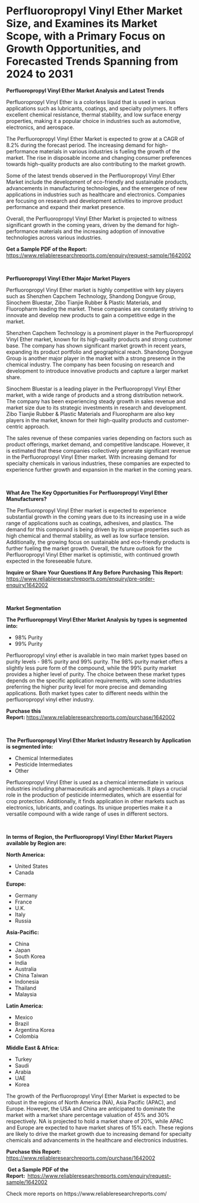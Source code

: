 <p><h1>Perfluoropropyl Vinyl Ether Market Size, and Examines its Market Scope, with a Primary Focus on Growth Opportunities, and Forecasted Trends Spanning from 2024 to 2031</h1></p><p><strong>Perfluoropropyl Vinyl Ether Market Analysis and Latest Trends</strong></p>
<p><p>Perfluoropropyl Vinyl Ether is a colorless liquid that is used in various applications such as lubricants, coatings, and specialty polymers. It offers excellent chemical resistance, thermal stability, and low surface energy properties, making it a popular choice in industries such as automotive, electronics, and aerospace.</p><p>The Perfluoropropyl Vinyl Ether Market is expected to grow at a CAGR of 8.2% during the forecast period. The increasing demand for high-performance materials in various industries is fueling the growth of the market. The rise in disposable income and changing consumer preferences towards high-quality products are also contributing to the market growth.</p><p>Some of the latest trends observed in the Perfluoropropyl Vinyl Ether Market include the development of eco-friendly and sustainable products, advancements in manufacturing technologies, and the emergence of new applications in industries such as healthcare and electronics. Companies are focusing on research and development activities to improve product performance and expand their market presence.</p><p>Overall, the Perfluoropropyl Vinyl Ether Market is projected to witness significant growth in the coming years, driven by the demand for high-performance materials and the increasing adoption of innovative technologies across various industries.</p></p>
<p><strong>Get a Sample PDF of the Report:&nbsp;</strong> <a href="https://www.reliableresearchreports.com/enquiry/request-sample/1642002">https://www.reliableresearchreports.com/enquiry/request-sample/1642002</a></p>
<p>&nbsp;</p>
<p><strong>Perfluoropropyl Vinyl Ether Major Market Players</strong></p>
<p><p>Perfluoropropyl Vinyl Ether market is highly competitive with key players such as Shenzhen Capchem Technology, Shandong Dongyue Group, Sinochem Bluestar, Zibo Tianjie Rubber & Plastic Materials, and Fluoropharm leading the market. These companies are constantly striving to innovate and develop new products to gain a competitive edge in the market.</p><p>Shenzhen Capchem Technology is a prominent player in the Perfluoropropyl Vinyl Ether market, known for its high-quality products and strong customer base. The company has shown significant market growth in recent years, expanding its product portfolio and geographical reach. Shandong Dongyue Group is another major player in the market with a strong presence in the chemical industry. The company has been focusing on research and development to introduce innovative products and capture a larger market share.</p><p>Sinochem Bluestar is a leading player in the Perfluoropropyl Vinyl Ether market, with a wide range of products and a strong distribution network. The company has been experiencing steady growth in sales revenue and market size due to its strategic investments in research and development. Zibo Tianjie Rubber & Plastic Materials and Fluoropharm are also key players in the market, known for their high-quality products and customer-centric approach.</p><p>The sales revenue of these companies varies depending on factors such as product offerings, market demand, and competitive landscape. However, it is estimated that these companies collectively generate significant revenue in the Perfluoropropyl Vinyl Ether market. With increasing demand for specialty chemicals in various industries, these companies are expected to experience further growth and expansion in the market in the coming years.</p></p>
<p>&nbsp;</p>
<p><strong>What Are The Key Opportunities For Perfluoropropyl Vinyl Ether Manufacturers?</strong></p>
<p><p>The Perfluoropropyl Vinyl Ether market is expected to experience substantial growth in the coming years due to its increasing use in a wide range of applications such as coatings, adhesives, and plastics. The demand for this compound is being driven by its unique properties such as high chemical and thermal stability, as well as low surface tension. Additionally, the growing focus on sustainable and eco-friendly products is further fueling the market growth. Overall, the future outlook for the Perfluoropropyl Vinyl Ether market is optimistic, with continued growth expected in the foreseeable future.</p></p>
<p><strong>Inquire or Share Your Questions If Any Before Purchasing This Report:</strong> <a href="https://www.reliableresearchreports.com/enquiry/pre-order-enquiry/1642002">https://www.reliableresearchreports.com/enquiry/pre-order-enquiry/1642002</a></p>
<p>&nbsp;</p>
<p><strong>Market Segmentation</strong></p>
<p><strong>The Perfluoropropyl Vinyl Ether Market Analysis by types is segmented into:</strong></p>
<p><ul><li>98% Purity</li><li>99% Purity</li></ul></p>
<p><p>Perfluoropropyl vinyl ether is available in two main market types based on purity levels - 98% purity and 99% purity. The 98% purity market offers a slightly less pure form of the compound, while the 99% purity market provides a higher level of purity. The choice between these market types depends on the specific application requirements, with some industries preferring the higher purity level for more precise and demanding applications. Both market types cater to different needs within the perfluoropropyl vinyl ether industry.</p></p>
<p><strong>Purchase this Report:&nbsp;</strong><a href="https://www.reliableresearchreports.com/purchase/1642002">https://www.reliableresearchreports.com/purchase/1642002</a></p>
<p>&nbsp;</p>
<p><strong>The Perfluoropropyl Vinyl Ether Market Industry Research by Application is segmented into:</strong></p>
<p><ul><li>Chemical Intermediates</li><li>Pesticide Intermediates</li><li>Other</li></ul></p>
<p><p>Perfluoropropyl Vinyl Ether is used as a chemical intermediate in various industries including pharmaceuticals and agrochemicals. It plays a crucial role in the production of pesticide intermediates, which are essential for crop protection. Additionally, it finds application in other markets such as electronics, lubricants, and coatings. Its unique properties make it a versatile compound with a wide range of uses in different sectors.</p></p>
<p>&nbsp;</p>
<p><strong>In terms of Region, the Perfluoropropyl Vinyl Ether Market Players available by Region are:</strong></p>
<p>
    <p> <strong> North America: </strong>
        <ul>
            <li>United States</li>
            <li>Canada</li>
        </ul>
        </p> 
    <p> <strong> Europe: </strong>
        <ul>
            <li>Germany</li>
            <li>France</li>
            <li>U.K.</li>
            <li>Italy</li>
            <li>Russia</li>
        </ul>
        </p> 
    <p> <strong> Asia-Pacific: </strong>
        <ul>
            <li>China</li>
            <li>Japan</li>
            <li>South Korea</li>
            <li>India</li>
            <li>Australia</li>
            <li>China Taiwan</li>
            <li>Indonesia</li>
            <li>Thailand</li>
            <li>Malaysia</li>
        </ul>
        </p> 
    <p> <strong> Latin America: </strong>
        <ul>
            <li>Mexico</li>
            <li>Brazil</li>
            <li>Argentina Korea</li>
            <li>Colombia</li>
        </ul>
        </p> 
    <p> <strong> Middle East & Africa: </strong>
        <ul>
            <li>Turkey</li>
            <li>Saudi</li>
            <li>Arabia</li>
            <li>UAE</li>
            <li>Korea</li>
        </ul>
    </p>
    </p>
<p><p>The growth of the Perfluoropropyl Vinyl Ether Market is expected to be robust in the regions of North America (NA), Asia Pacific (APAC), and Europe. However, the USA and China are anticipated to dominate the market with a market share percentage valuation of 45% and 30% respectively. NA is projected to hold a market share of 20%, while APAC and Europe are expected to have market shares of 15% each. These regions are likely to drive the market growth due to increasing demand for specialty chemicals and advancements in the healthcare and electronics industries.</p></p>
<p><strong>Purchase this Report: </strong><a href="https://www.reliableresearchreports.com/purchase/1642002">https://www.reliableresearchreports.com/purchase/1642002</a></p>
<p>&nbsp;<strong>Get a Sample PDF of the Report:&nbsp;&nbsp;</strong><a href="https://www.reliableresearchreports.com/enquiry/request-sample/1642002">https://www.reliableresearchreports.com/enquiry/request-sample/1642002</a></p>
<p><strong></strong></p>
<p>Check more reports on https://www.reliableresearchreports.com/</p>